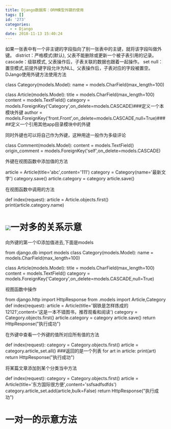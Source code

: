 ```yaml
---
title: Django数据库：ORM模型外键的使用
tags: []
id: '273'
categories:
  - - Django
date: 2018-11-13 15:40:24
---
```


如果一张表中有一个非主键的字段指向了别一张表中的主键，就将该字段叫做外键。 district：严格模式(默认), 父表不能删除或更新一个被子表引用的记录。 cascade：级联模式, 父表操作后，子表关联的数据也跟着一起操作。 set null：置空模式,前提外键字段允许为NLL,  父表操作后，子表对应的字段被置空。 DJango使用外键方法使用方法

class Category(models.Model):
    name = models.CharField(max\_length=100)

class Article(models.Model):
    title = models.CharField(max\_length=100)
    content = models.TextField()
    category = models.ForeignKey('Category',on\_delete=models.CASCADE)###定义一个本模块外键
    author = models.ForeignKey('front.Front',on\_delete=models.CASCADE,null=True)#####定义一个引用其他app目录模块中的外键

同时外键也可以将自己作为外键，这种用途一般作为多级评论

class Comment(models.Model):
    content = models.TextField()
    origin\_comment = models.ForeignKey('self',on\_delete=models.CASCADE)

外键在视图函数中添加值的方法

 article = Article(title='abc',content='111')
 category = Category(name='最新文字')
 category.save()
 article.category = category
 article.save()

在视图函数中调用的方法

def index(request):
    article = Article.objects.first()
    print(article.category.name)

# ![](https://post.332b.com/wp-content/uploads/2018/11/20181113160324.png)一对多的关系示意

向外键的第一个ID添加值进去,下面是models

from django.db import models
class Category(models.Model):
    name = models.CharField(max\_length=100)

class Article(models.Model):
    title = models.CharField(max\_length=100)
    content = models.TextField()
    category = models.ForeignKey('Category',on\_delete=models.CASCADE,null=True)

视图函数中操作

from django.http import HttpResponse
from .models import Article,Category
def index(request):
    article = Article(title='钢铁是怎样炼成的12121',content='这是一本不错图书，推荐观看和阅读')
    category = Category.objects.first()
    article.category = category
    article.save()
    return HttpResponse("执行成功")

在外键中查看一个外键的值所对应所有值的方法

def index(request):
    category = Category.objects.first()
    article = category.article\_set.all()    ###返回的是一个列表
    for art in article:
        print(art)
    return HttpResponse("执行成功")

将某篇文章添加到某个分类当中方法

def index(request):
    category = Category.objects.first()
    article = Article(title='东方国际很方便',content='ssfsadfsdfds')
    category.article\_set.add(article,bulk=False)
    return HttpResponse("执行成功")

# 一对一的示意方法